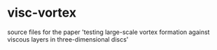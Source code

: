 visc-vortex
===========

source files for the paper 'testing large-scale vortex formation against viscous layers in three-dimensional discs' 

